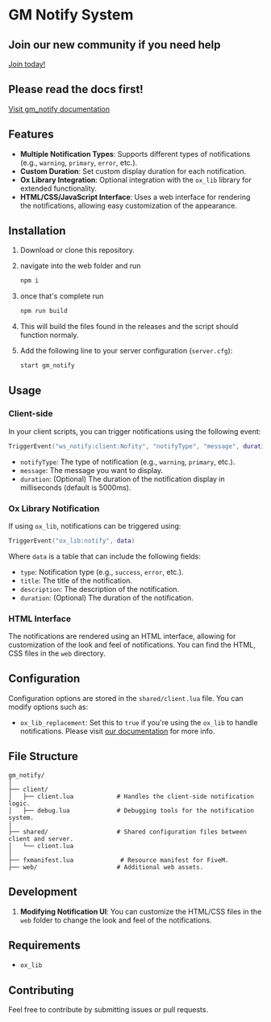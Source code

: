 
# GM Notify System

## Join our new community if you need help
[Join today!](https://discord.gg/ERmEPsafmR)

## Please read the docs first!
[Visit gm_notify documentation](https://docs.gamingmultiverse.gr/redm-scripts/free-scripts/gm_notify)

## Features

- **Multiple Notification Types**: Supports different types of notifications (e.g., `warning`, `primary`, `error`, etc.).
- **Custom Duration**: Set custom display duration for each notification.
- **Ox Library Integration**: Optional integration with the `ox_lib` library for extended functionality.
- **HTML/CSS/JavaScript Interface**: Uses a web interface for rendering the notifications, allowing easy customization of the appearance.

## Installation

1. Download or clone this repository.
2. navigate into the web folder and run
   ```bash
   npm i
   ```
3. once that's complete run
   ```bash
   npm run build
   ```
4. This will build the files found in the releases and the script should function normaly.
5. Add the following line to your server configuration (`server.cfg`):

    ```bash
    start gm_notify
    ```

## Usage

### Client-side

In your client scripts, you can trigger notifications using the following event:

```lua
TriggerEvent("ws_notify:client:Nofity", "notifyType", "message", duration)
```

- `notifyType`: The type of notification (e.g., `warning`, `primary`, etc.).
- `message`: The message you want to display.
- `duration`: (Optional) The duration of the notification display in milliseconds (default is 5000ms).

### Ox Library Notification

If using `ox_lib`, notifications can be triggered using:

```lua
TriggerEvent("ox_lib:notify", data)
```

Where `data` is a table that can include the following fields:
- `type`: Notification type (e.g., `success`, `error`, etc.).
- `title`: The title of the notification.
- `description`: The description of the notification.
- `duration`: (Optional) The duration of the notification.

### HTML Interface

The notifications are rendered using an HTML interface, allowing for customization of the look and feel of notifications. You can find the HTML, CSS files in the `web` directory.

## Configuration

Configuration options are stored in the `shared/client.lua` file. You can modify options such as:

- `ox_lib_replacement`: Set this to `true` if you're using the `ox_lib` to handle notifications. Please visit [our documentation](https://docs.gamingmultiverse.gr) for more info.

## File Structure

```plaintext
gm_notify/
│
├── client/
│   ├── client.lua            # Handles the client-side notification logic.
│   ├── debug.lua             # Debugging tools for the notification system.
│
├── shared/                   # Shared configuration files between client and server.
│   └── client.lua
│
├── fxmanifest.lua             # Resource manifest for FiveM.
├── web/                      # Additional web assets.
```

## Development

1. **Modifying Notification UI**: You can customize the HTML/CSS files in the `web` folder to change the look and feel of the notifications.

## Requirements
- `ox_lib`

## Contributing

Feel free to contribute by submitting issues or pull requests.
